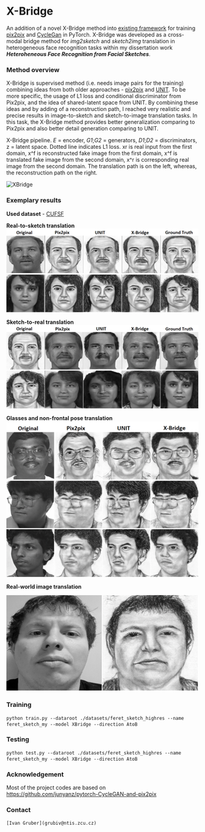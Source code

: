 # X-Bridge

An addition of a novel X-Bridge method into [existing framework](https://github.com/junyanz/pytorch-CycleGAN-and-pix2pix
) for training  [pix2pix](https://phillipi.github.io/pix2pix/)
and [CycleGan](https://junyanz.github.io/CycleGAN/) in PyTorch. 
X-Bridge was developed as a cross-modal bridge method for _img2sketch_ and _sketch2img_
translation in heterogeneous face recognition tasks within my dissertation work 
_**Heteroheneous Face Recognition from Facial Sketches**_.

### Method overview

X-Bridge is supervised method (i.e. needs image pairs for the training) combining ideas from both older approaches - 
[pix2pix](https://phillipi.github.io/pix2pix/) and [UNIT](https://github.com/mingyuliutw/UNIT). To be more specific, 
the usage of L1 loss and conditional discriminator from Pix2pix, and the idea of shared-latent space from UNIT. By 
combining these ideas and by adding of a reconstruction path, I reached very realistic and precise results 
in image-to-sketch and sketch-to-image translation tasks. In this task, the X-Bridge method provides 
better generalization comparing to Pix2pix and also better detail generation comparing to UNIT.

X-Bridge pipeline. _E_ = encoder, _G1_;_G2_ = generators, _D1_;_D2_ = discriminators, 
z = latent space. Dotted line indicates L1 loss. xr is real input from the first domain, x^f is
reconstructed fake image from the first domain, x^f is translated fake image from the second
domain, x^r is corresponding real image from the second domain. The translation path is on
the left, whereas, the reconstruction path on the right.

![XBridge](imgs/XBridge_structure.png)


### Exemplary results

**Used dataset** - [CUFSF](http://mmlab.ie.cuhk.edu.hk/archive/cufsf/)

**Real-to-sketch translation**
![real2sketch1](imgs/complet_real2sketch1.png)
![real2sketch1](imgs/complet_real2sketch2.png)

**Sketch-to-real translation**
![sketch2real1](imgs/complet_sketch2real1.png)
![sketch2real2](imgs/complet_sketch2real2.png)

**Glasses and non-frontal pose translation**
![glasses](imgs/generalization.png)
![rotation](imgs/rotation.png)
![rotation2](imgs/rotation_2.png)

**Real-world image translation**

![me](imgs/ja.png)

### Training 
 ```
 python train.py --dataroot ./datasets/feret_sketch_highres --name feret_sketch_my --model XBridge --direction AtoB
 ```
 
### Testing
 ```
 python test.py --dataroot ./datasets/feret_sketch_highres --name feret_sketch_my --model XBridge --direction AtoB
 ```

### Acknowledgement
Most of the project codes are based on 
https://github.com/junyanz/pytorch-CycleGAN-and-pix2pix

### Contact
 ```
 [Ivan Gruber](grubiv@ntis.zcu.cz)
 ```
